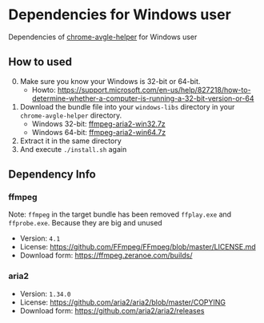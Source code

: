 # Dependencies for Windows user

Dependencies of [chrome-avgle-helper](https://github.com/download-online-video/chrome-avgle-helper) for Windows user

## How to used

0. Make sure you know your Windows is 32-bit or 64-bit.
	- Howto: <https://support.microsoft.com/en-us/help/827218/how-to-determine-whether-a-computer-is-running-a-32-bit-version-or-64>
1. Download the bundle file into your `windows-libs` directory in your `chrome-avgle-helper` directory.
	- Windows 32-bit: [ffmpeg-aria2-win32.7z](https://raw.githubusercontent.com/download-online-video/chrome-avgle-helper-windows-libs/master/ffmpeg-aria2-win32.7z)
	- Windows 64-bit: [ffmpeg-aria2-win64.7z](https://raw.githubusercontent.com/download-online-video/chrome-avgle-helper-windows-libs/master/ffmpeg-aria2-win64.7z)
2. Extract it in the same directory
3. And execute `./install.sh` again


## Dependency Info

### ffmpeg

Note: `ffmpeg` in the target bundle has been removed `ffplay.exe` and `ffprobe.exe`. Because they are big and unused

- Version: `4.1`
- License: <https://github.com/FFmpeg/FFmpeg/blob/master/LICENSE.md>
- Download form: <https://ffmpeg.zeranoe.com/builds/>

### aria2

- Version: `1.34.0`
- License: <https://github.com/aria2/aria2/blob/master/COPYING>
- Download form: <https://github.com/aria2/aria2/releases>



